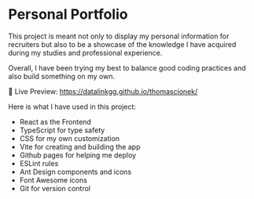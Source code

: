 # Personal Portfolio

This project is meant not only to display my personal information for recruiters but also to be a showcase of the knowledge I have acquired during my studies and professional experience.

Overall, I have been trying my best to balance good coding practices and also build something on my own.

🚀 Live Preview:
https://datalinkgg.github.io/thomascionek/

Here is what I have used in this project:

- React as the Frontend
- TypeScript for type safety
- CSS for my own customization
- Vite for creating and building the app
- Github pages for helping me deploy
- ESLint rules
- Ant Design components and icons
- Font Awesome icons
- Git for version control
